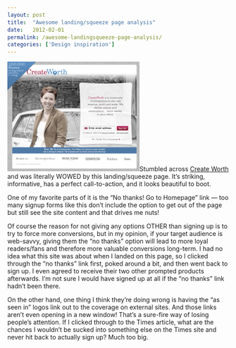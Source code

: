 ```yaml
---
layout: post
title:  "Awesome landing/squeeze page analysis"
date:   2012-02-01
permalink: /awesome-landingsqueeze-page-analysis/
categories: ['Design inspiration']
---
```


<img src="/images/createworth.png" class="post-thumb alignleft">Stumbled across [Create Worth](http://dailyworth.com/createworth) and was literally WOWED by this landing/squeeze page. It’s striking, informative, has a perfect call-to-action, and it looks beautiful to boot.

One of my favorite parts of it is the “No thanks! Go to Homepage” link — too many signup forms like this don’t include the option to get out of the page but still see the site content and that drives me nuts!

Of course the reason for not giving any options OTHER than signing up is to try to force more conversions, but in my opinion, if your target audience is web-savvy, giving them the “no thanks” option will lead to more loyal readers/fans and therefore more valuable conversions long-term. I had no idea what this site was about when I landed on this page, so I clicked through the “no thanks” link first, poked around a bit, and then went back to sign up. I even agreed to receive their two other prompted products afterwards. I’m not sure I would have signed up at all if the “no thanks” link hadn’t been there.

On the other hand, one thing I think they’re doing wrong is having the “as seen in” logos link out to the coverage on external sites. And those links aren’t even opening in a new window! That’s a sure-fire way of losing people’s attention. If I clicked through to the Times article, what are the chances I wouldn’t be sucked into something else on the Times site and never hit back to actually sign up? Much too big.